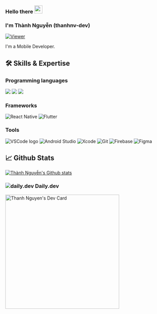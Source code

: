 ### Hello there <img src="https://media.giphy.com/media/hvRJCLFzcasrR4ia7z/giphy.gif" width="25px">
### I'm Thành Nguyễn (thanhnv-dev)

[![Viewer](https://komarev.com/ghpvc/?username=thanhnv-dev&color=1A8FE3&style=flat)](https://github.com/thanhnv-dev)

I'm a Mobile Developer.

## 🛠️ Skills & Expertise
### Programming languages
![](https://img.shields.io/badge/Javascript-informational?style=flat&logo=javascript&logoColor=000000&color=ffdf00)
![](https://img.shields.io/badge/Typescript-informational?style=flat&logo=typescript&logoColor=white&color=2e79c7)
![](https://img.shields.io/badge/Dart-informational?style=flat&logo=dart&logoColor=5BC2F1&color=0175C2)

### Frameworks
![React Native](https://img.shields.io/badge/React_Native-informational?logo=react&logoColor=61DAFB&style=for-the-badge)
![Flutter](https://img.shields.io/badge/Flutter-information?style=for-the-badge&logo=flutter&logoColor=02569B&color=white)


### Tools
![VSCode logo](https://img.shields.io/badge/VS%20Code-informational?logo=visual-studio-code&logoColor=white&style=flat)
![Android Studio](https://img.shields.io/badge/Android_Studio-informational?style=flat&logo=androidstudio&logoColor=3ddc84&color=132e3d)
![Xcode](https://img.shields.io/badge/Xcode-informational?style=flat&logo=xcode&logoColor=white&color=176ee3)
![Git](https://img.shields.io/badge/git-informational?logo=Git&logoColor=F05032&style=flat)
![Firebase](https://img.shields.io/badge/Firebase-informational?logo=firebase&logoColor=FFCA28&style=flat)
![Figma](https://img.shields.io/badge/Figma-informational?style=flat&logo=figma&logoColor=white)

## 📈 Github Stats
<a href="https://github.com/thanhnv-dev" title="thanhnv-dev">
    <img src="https://github-readme-stats.vercel.app/api?username=thanhnv-dev&show_icons=true&hide_border=true" alt="Thành Nguyễn's Github stats" />
</a>

### ![daily.dev](https://img.shields.io/badge/-information?style=social&logo=dailydotdev&logoColor=CE3DF3) Daily.dev
<a href="https://app.daily.dev/thanhnv"><img src="https://api.daily.dev/devcards/v2/d76rcp8yobGD7bvUlOr5L.png?r=4at&type=default" width="356" alt="Thanh Nguyen's Dev Card"/></a>
